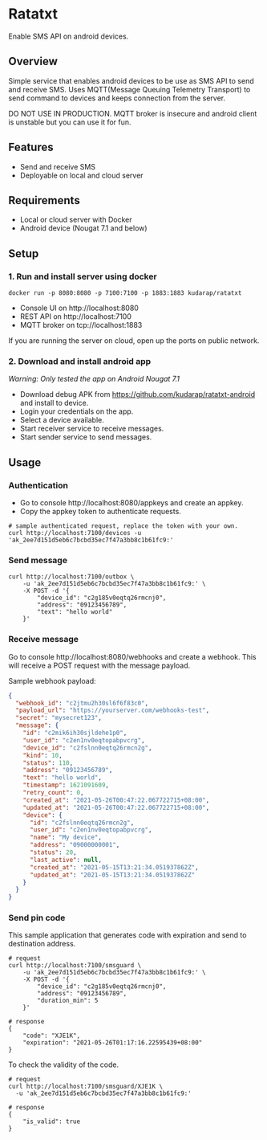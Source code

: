 # Ratatxt
Enable SMS API on android devices.

## Overview
Simple service that enables android devices to be use as SMS API to send and receive SMS.
Uses MQTT(Message Queuing Telemetry Transport) to send command to devices and keeps connection from the server.

DO NOT USE IN PRODUCTION. MQTT broker is insecure and android client is unstable but you can use it for fun.

## Features
- Send and receive SMS
- Deployable on local and cloud server

## Requirements
- Local or cloud server with Docker
- Android device (Nougat 7.1 and below)

## Setup
### 1. Run and install server using docker
```shell
docker run -p 8080:8080 -p 7100:7100 -p 1883:1883 kudarap/ratatxt
```
- Console UI on http://localhost:8080
- REST API on http://localhost:7100
- MQTT broker on tcp://localhost:1883

If you are running the server on cloud, open up the ports on public network. 

### 2. Download and install android app
*Warning: Only tested the app on Android Nougat 7.1*
- Download debug APK from https://github.com/kudarap/ratatxt-android and install to device.
- Login your credentials on the app.
- Select a device available.
- Start receiver service to receive messages.
- Start sender service to send messages.

## Usage
### Authentication
- Go to console http://localhost:8080/appkeys and create an appkey.
- Copy the appkey token to authenticate requests.
```shell
# sample authenticated request, replace the token with your own.
curl http://localhost:7100/devices -u 'ak_2ee7d151d5eb6c7bcbd35ec7f47a3bb8c1b61fc9:' 
```

### Send message
```shell
curl http://localhost:7100/outbox \
    -u 'ak_2ee7d151d5eb6c7bcbd35ec7f47a3bb8c1b61fc9:' \
    -X POST -d '{
        "device_id": "c2g185v0eqtq26rmcnj0",
        "address": "09123456789",
        "text": "hello world"
    }'
```

### Receive message
Go to console http://localhost:8080/webhooks and create a webhook.
This will receive a POST request with the message payload.

Sample webhook payload:
```json
{
  "webhook_id": "c2jtmu2h30sl6f6f83c0",
  "payload_url": "https://yourserver.com/webhooks-test",
  "secret": "mysecret123",
  "message": {
    "id": "c2mik6ih30sjldehe1p0",
    "user_id": "c2en1nv0eqtopabpvcrg",
    "device_id": "c2fslnn0eqtq26rmcn2g",
    "kind": 10,
    "status": 110,
    "address": "09123456789",
    "text": "hello world",
    "timestamp": 1621091609,
    "retry_count": 0,
    "created_at": "2021-05-26T00:47:22.067722715+08:00",
    "updated_at": "2021-05-26T00:47:22.067722715+08:00",
    "device": {
      "id": "c2fslnn0eqtq26rmcn2g",
      "user_id": "c2en1nv0eqtopabpvcrg",
      "name": "My device",
      "address": "09000000001",
      "status": 20,
      "last_active": null,
      "created_at": "2021-05-15T13:21:34.051937862Z",
      "updated_at": "2021-05-15T13:21:34.051937862Z"
    }
  }
}
```

### Send pin code
This sample application that generates code with expiration and send to destination address.
```shell
# request
curl http://localhost:7100/smsguard \
    -u 'ak_2ee7d151d5eb6c7bcbd35ec7f47a3bb8c1b61fc9:' \
    -X POST -d '{
        "device_id": "c2g185v0eqtq26rmcnj0",
        "address": "09123456789",
        "duration_min": 5
    }'

# response
{
    "code": "XJE1K",
    "expiration": "2021-05-26T01:17:16.22595439+08:00"
}
```

To check the validity of the code.
```shell
# request
curl http://localhost:7100/smsguard/XJE1K \
  -u 'ak_2ee7d151d5eb6c7bcbd35ec7f47a3bb8c1b61fc9:' 
  
# response
{
    "is_valid": true
}
```
